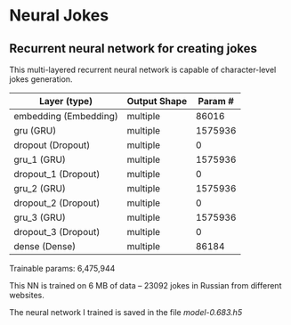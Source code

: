 # Neural Jokes

Recurrent neural network for creating jokes
-------------------------------------------

This multi-layered recurrent neural network is capable of character-level jokes generation.

|Layer (type)|Output Shape|Param #|
|------------|------------|-------|
|embedding (Embedding)|multiple|86016|
|gru (GRU)|multiple|1575936|
|dropout (Dropout)|multiple|0|
|gru_1 (GRU)|multiple|1575936|
|dropout_1 (Dropout)|multiple|0|
|gru_2 (GRU)|multiple|1575936|
|dropout_2 (Dropout)|multiple|0|
|gru_3 (GRU)|multiple|1575936|
|dropout_3 (Dropout)|multiple|0|
|dense (Dense)|multiple|86184|

Trainable params: 6,475,944

This NN is trained on 6 MB of data – 23092 jokes in Russian from different websites.

The neural network I trained is saved in the file *model-0.683.h5*